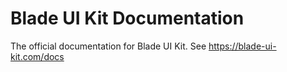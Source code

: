 # Blade UI Kit Documentation

The official documentation for Blade UI Kit. See https://blade-ui-kit.com/docs
